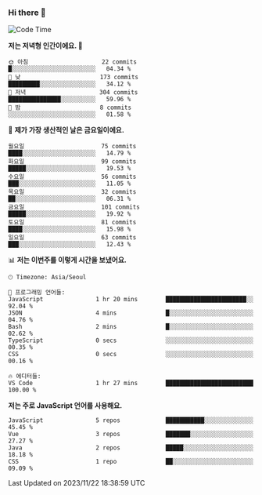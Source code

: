 ### Hi there 👋

<!--
**hi-aa/hi-aa** is a ✨ _special_ ✨ repository because its `README.md` (this file) appears on your GitHub profile.

Here are some ideas to get you started:

- 🔭 I’m currently working on ...
- 🌱 I’m currently learning ...
- 👯 I’m looking to collaborate on ...
- 🤔 I’m looking for help with ...
- 💬 Ask me about ...
- 📫 How to reach me: ...
- 😄 Pronouns: ...
- ⚡ Fun fact: ...
-->

<!--START_SECTION:waka-->
![Code Time](http://img.shields.io/badge/Code%20Time-34%20hrs%2030%20mins-blue)

**저는 저녁형 인간이에요. 🦉** 

```text
🌞 아침                     22 commits          █░░░░░░░░░░░░░░░░░░░░░░░░   04.34 % 
🌆 낮　                     173 commits         █████████░░░░░░░░░░░░░░░░   34.12 % 
🌃 저녁                     304 commits         ███████████████░░░░░░░░░░   59.96 % 
🌙 밤　                     8 commits           ░░░░░░░░░░░░░░░░░░░░░░░░░   01.58 % 
```
📅 **제가 가장 생산적인 날은 금요일이에요.** 

```text
월요일                      75 commits          ████░░░░░░░░░░░░░░░░░░░░░   14.79 % 
화요일                      99 commits          █████░░░░░░░░░░░░░░░░░░░░   19.53 % 
수요일                      56 commits          ███░░░░░░░░░░░░░░░░░░░░░░   11.05 % 
목요일                      32 commits          ██░░░░░░░░░░░░░░░░░░░░░░░   06.31 % 
금요일                      101 commits         █████░░░░░░░░░░░░░░░░░░░░   19.92 % 
토요일                      81 commits          ████░░░░░░░░░░░░░░░░░░░░░   15.98 % 
일요일                      63 commits          ███░░░░░░░░░░░░░░░░░░░░░░   12.43 % 
```


📊 **저는 이번주를 이렇게 시간을 보냈어요.** 

```text
🕑︎ Timezone: Asia/Seoul

💬 프로그래밍 언어들: 
JavaScript               1 hr 20 mins        ███████████████████████░░   92.04 % 
JSON                     4 mins              █░░░░░░░░░░░░░░░░░░░░░░░░   04.76 % 
Bash                     2 mins              █░░░░░░░░░░░░░░░░░░░░░░░░   02.62 % 
TypeScript               0 secs              ░░░░░░░░░░░░░░░░░░░░░░░░░   00.35 % 
CSS                      0 secs              ░░░░░░░░░░░░░░░░░░░░░░░░░   00.16 % 

🔥 에디터들: 
VS Code                  1 hr 27 mins        █████████████████████████   100.00 % 
```

**저는 주로 JavaScript 언어를 사용해요.** 

```text
JavaScript               5 repos             ███████████░░░░░░░░░░░░░░   45.45 % 
Vue                      3 repos             ███████░░░░░░░░░░░░░░░░░░   27.27 % 
Java                     2 repos             █████░░░░░░░░░░░░░░░░░░░░   18.18 % 
CSS                      1 repo              ██░░░░░░░░░░░░░░░░░░░░░░░   09.09 % 
```




 Last Updated on 2023/11/22 18:38:59 UTC
<!--END_SECTION:waka-->
